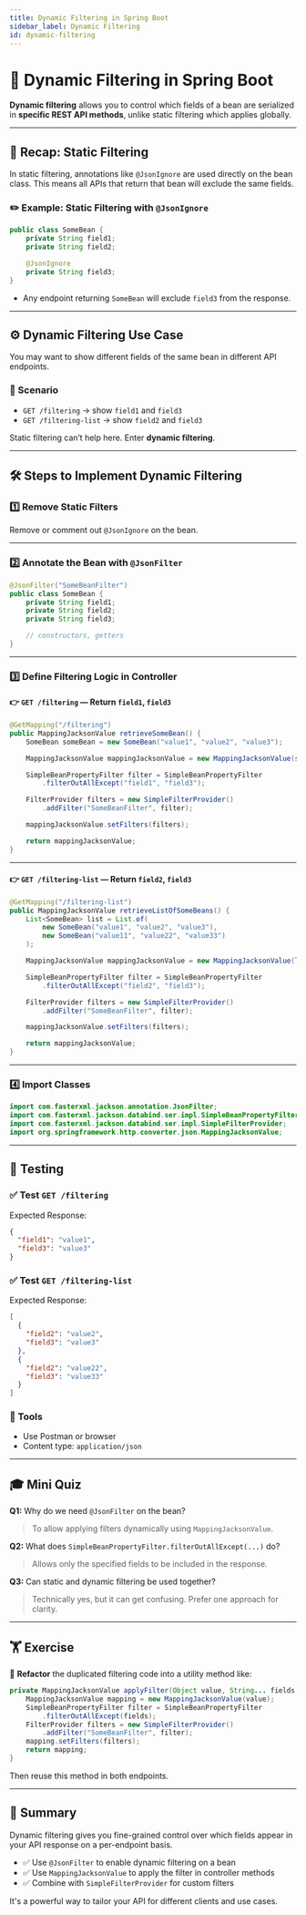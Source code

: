 ```yaml
---
title: Dynamic Filtering in Spring Boot
sidebar_label: Dynamic Filtering
id: dynamic-filtering
---
```


# 🧪 Dynamic Filtering in Spring Boot

**Dynamic filtering** allows you to control which fields of a bean are
serialized in **specific REST API methods**, unlike static filtering which
applies globally.

---

## 📌 Recap: Static Filtering

In static filtering, annotations like `@JsonIgnore` are used directly on the
bean class. This means all APIs that return that bean will exclude the same
fields.

### ✏️ Example: Static Filtering with `@JsonIgnore`

```java
public class SomeBean {
    private String field1;
    private String field2;

    @JsonIgnore
    private String field3;
}
```

- Any endpoint returning `SomeBean` will exclude `field3` from the response.

---

## ⚙️ Dynamic Filtering Use Case

You may want to show different fields of the same bean in different API
endpoints.

### 🔀 Scenario

- `GET /filtering` → show `field1` and `field3`
- `GET /filtering-list` → show `field2` and `field3`

Static filtering can’t help here. Enter **dynamic filtering**.

---

## 🛠️ Steps to Implement Dynamic Filtering

### 1️⃣ Remove Static Filters

Remove or comment out `@JsonIgnore` on the bean.

---

### 2️⃣ Annotate the Bean with `@JsonFilter`

```java
@JsonFilter("SomeBeanFilter")
public class SomeBean {
    private String field1;
    private String field2;
    private String field3;

    // constructors, getters
}
```

---

### 3️⃣ Define Filtering Logic in Controller

#### 👉 `GET /filtering` — Return `field1`, `field3`

```java
@GetMapping("/filtering")
public MappingJacksonValue retrieveSomeBean() {
    SomeBean someBean = new SomeBean("value1", "value2", "value3");

    MappingJacksonValue mappingJacksonValue = new MappingJacksonValue(someBean);

    SimpleBeanPropertyFilter filter = SimpleBeanPropertyFilter
        .filterOutAllExcept("field1", "field3");

    FilterProvider filters = new SimpleFilterProvider()
        .addFilter("SomeBeanFilter", filter);

    mappingJacksonValue.setFilters(filters);

    return mappingJacksonValue;
}
```

---

#### 👉 `GET /filtering-list` — Return `field2`, `field3`

```java
@GetMapping("/filtering-list")
public MappingJacksonValue retrieveListOfSomeBeans() {
    List<SomeBean> list = List.of(
        new SomeBean("value1", "value2", "value3"),
        new SomeBean("value11", "value22", "value33")
    );

    MappingJacksonValue mappingJacksonValue = new MappingJacksonValue(list);

    SimpleBeanPropertyFilter filter = SimpleBeanPropertyFilter
        .filterOutAllExcept("field2", "field3");

    FilterProvider filters = new SimpleFilterProvider()
        .addFilter("SomeBeanFilter", filter);

    mappingJacksonValue.setFilters(filters);

    return mappingJacksonValue;
}
```

---

### 4️⃣ Import Classes

```java
import com.fasterxml.jackson.annotation.JsonFilter;
import com.fasterxml.jackson.databind.ser.impl.SimpleBeanPropertyFilter;
import com.fasterxml.jackson.databind.ser.impl.SimpleFilterProvider;
import org.springframework.http.converter.json.MappingJacksonValue;
```

---

## 🧪 Testing

### ✅ Test `GET /filtering`

Expected Response:

```json
{
  "field1": "value1",
  "field3": "value3"
}
```

### ✅ Test `GET /filtering-list`

Expected Response:

```json
[
  {
    "field2": "value2",
    "field3": "value3"
  },
  {
    "field2": "value22",
    "field3": "value33"
  }
]
```

### 🔧 Tools

- Use Postman or browser
- Content type: `application/json`

---

## 🎓 Mini Quiz

**Q1:** Why do we need `@JsonFilter` on the bean?

> To allow applying filters dynamically using `MappingJacksonValue`.

**Q2:** What does `SimpleBeanPropertyFilter.filterOutAllExcept(...)` do?

> Allows only the specified fields to be included in the response.

**Q3:** Can static and dynamic filtering be used together?

> Technically yes, but it can get confusing. Prefer one approach for clarity.

---

## 🏋️ Exercise

🧠 **Refactor** the duplicated filtering code into a utility method like:

```java
private MappingJacksonValue applyFilter(Object value, String... fields) {
    MappingJacksonValue mapping = new MappingJacksonValue(value);
    SimpleBeanPropertyFilter filter = SimpleBeanPropertyFilter
        .filterOutAllExcept(fields);
    FilterProvider filters = new SimpleFilterProvider()
        .addFilter("SomeBeanFilter", filter);
    mapping.setFilters(filters);
    return mapping;
}
```

Then reuse this method in both endpoints.

---

## 📘 Summary

Dynamic filtering gives you fine-grained control over which fields appear in
your API response on a per-endpoint basis.

- ✅ Use `@JsonFilter` to enable dynamic filtering on a bean
- ✅ Use `MappingJacksonValue` to apply the filter in controller methods
- ✅ Combine with `SimpleFilterProvider` for custom filters

It's a powerful way to tailor your API for different clients and use cases.
